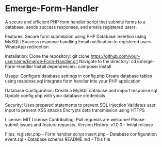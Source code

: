 # Emerge-Form-Handler
A secure and efficient PHP form handler script that submits forms to a database, sends success responses, and emails registered users.

Features:
Secure form submission using PHP
Database insertion using MySQLi
Success response handling
Email notification to registered users
WhatsApp redirection

Installation:
Clone the repository: git clone https://github.com/your-username/Emerge-Form-Handler.git
Navigate to the directory: cd Emerge-Form-Handler
Install dependencies: composer install

Usage:
Configure database settings in config.php
Create database tables using response.sql
Integrate form handler into your PHP application

Database Configuration:
Create a MySQL database and import response.sql
Update config.php with your database credentials

Security:
Uses prepared statements to prevent SQL injection
Validates user input to prevent XSS attacks
Encrypts data transmission using HTTPS

License:
MIT License
Contributing:
Pull requests are welcome! Please submit issues and feature requests.
Version History:
v1.0.0 - Initial release

Files:
register.php - Form handler script
insert.php - Database configuration
event.sql - Database schema
README.md - This file
